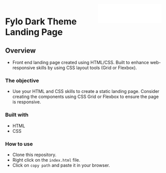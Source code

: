 <a href="https://mitp7.github.io/Fylo-LandingPage/">
    <img src="images/logo.svg" alt="Fylo-logo" title="Fylo" align="right" height="61" />
</a>

# Fylo Dark Theme Landing Page



## Overview

- Front end landing page created using HTML/CSS. Built to enhance web-responsive
skills by using CSS layout tools (Grid or Flexbox).

### The objective

- Use your HTML and CSS skills to create a static landing page. Consider creating the components using CSS Grid or Flexbox to ensure the page is responsive.



### Built with

- HTML
- CSS



### How to use

- Clone this repository.
- Right click on the `index.html` file.
- Click on `copy path` and paste it in your browser.

